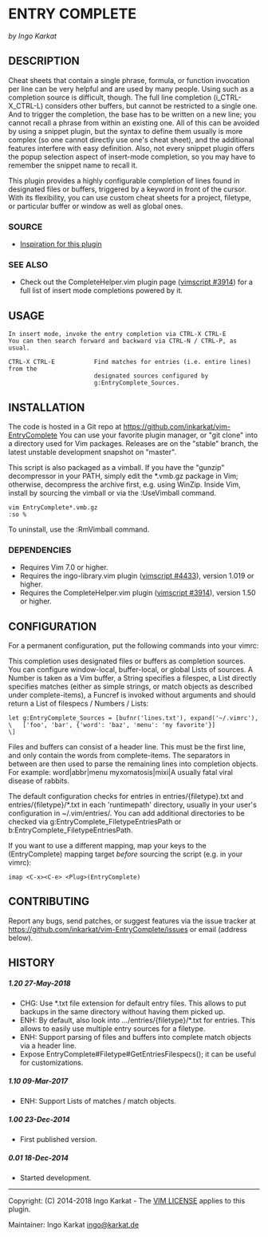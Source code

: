 ENTRY COMPLETE   
===============================================================================
_by Ingo Karkat_

DESCRIPTION
------------------------------------------------------------------------------

Cheat sheets that contain a single phrase, formula, or function invocation per
line can be very helpful and are used by many people. Using such as a
completion source is difficult, though. The full line completion
(i\_CTRL-X\_CTRL-L) considers other buffers, but cannot be restricted to a
single one. And to trigger the completion, the base has to be written on a new
line; you cannot recall a phrase from within an existing one. All of this can
be avoided by using a snippet plugin, but the syntax to define them usually is
more complex (so one cannot directly use one's cheat sheet), and the
additional features interfere with easy definition. Also, not every snippet
plugin offers the popup selection aspect of insert-mode completion, so you may
have to remember the snippet name to recall it.

This plugin provides a highly configurable completion of lines found in
designated files or buffers, triggered by a keyword in front of the cursor.
With its flexibility, you can use custom cheat sheets for a project, filetype,
or particular buffer or window as well as global ones.

### SOURCE

- [Inspiration for this plugin](http://stackoverflow.com/questions/27539429/vim-snippet-phrase-dropdown-menu)

### SEE ALSO

- Check out the CompleteHelper.vim plugin page ([vimscript #3914](http://www.vim.org/scripts/script.php?script_id=3914)) for a full
  list of insert mode completions powered by it.

USAGE
------------------------------------------------------------------------------

    In insert mode, invoke the entry completion via CTRL-X CTRL-E
    You can then search forward and backward via CTRL-N / CTRL-P, as usual.

    CTRL-X CTRL-E           Find matches for entries (i.e. entire lines) from the
                            designated sources configured by
                            g:EntryComplete_Sources.

INSTALLATION
------------------------------------------------------------------------------

The code is hosted in a Git repo at
    https://github.com/inkarkat/vim-EntryComplete
You can use your favorite plugin manager, or "git clone" into a directory used
for Vim packages. Releases are on the "stable" branch, the latest unstable
development snapshot on "master".

This script is also packaged as a vimball. If you have the "gunzip"
decompressor in your PATH, simply edit the \*.vmb.gz package in Vim; otherwise,
decompress the archive first, e.g. using WinZip. Inside Vim, install by
sourcing the vimball or via the :UseVimball command.

    vim EntryComplete*.vmb.gz
    :so %

To uninstall, use the :RmVimball command.

### DEPENDENCIES

- Requires Vim 7.0 or higher.
- Requires the ingo-library.vim plugin ([vimscript #4433](http://www.vim.org/scripts/script.php?script_id=4433)), version 1.019 or
  higher.
- Requires the CompleteHelper.vim plugin ([vimscript #3914](http://www.vim.org/scripts/script.php?script_id=3914)), version 1.50 or
  higher.

CONFIGURATION
------------------------------------------------------------------------------

For a permanent configuration, put the following commands into your vimrc:

This completion uses designated files or buffers as completion sources. You
can configure window-local, buffer-local, or global Lists of sources. A Number
is taken as a Vim buffer, a String specifies a filespec, a List directly
specifies matches (either as simple strings, or match objects as described
under complete-items), a Funcref is invoked without arguments and should
return a List of filespecs / Numbers / Lists:

    let g:EntryComplete_Sources = [bufnr('lines.txt'), expand('~/.vimrc'),
    \   ['foo', 'bar', {'word': 'baz', 'menu': 'my favorite'}]
    \]

Files and buffers can consist of a header line. This must be the first line,
and only contain the words from complete-items. The separators in between
are then used to parse the remaining lines into completion objects. For
example:
    word|abbr|menu
    myxomatosis|mixi|A usually fatal viral disease of rabbits.

The default configuration checks for entries in entries/{filetype}.txt and
entries/{filetype}/\*.txt in each 'runtimepath' directory, usually in your
user's configuration in ~/.vim/entries/.
You can add additional directories to be checked via
g:EntryComplete\_FiletypeEntriesPath or b:EntryComplete\_FiletypeEntriesPath.

If you want to use a different mapping, map your keys to the
<Plug>(EntryComplete) mapping target _before_ sourcing the script
(e.g. in your vimrc):

    imap <C-x><C-e> <Plug>(EntryComplete)

CONTRIBUTING
------------------------------------------------------------------------------

Report any bugs, send patches, or suggest features via the issue tracker at
https://github.com/inkarkat/vim-EntryComplete/issues or email (address below).

HISTORY
------------------------------------------------------------------------------

##### 1.20    27-May-2018
- CHG: Use \*.txt file extension for default entry files. This allows to put
  backups in the same directory without having them picked up.
- ENH: By default, also look into .../entries/{filetype}/\*.txt for entries.
  This allows to easily use multiple entry sources for a filetype.
- ENH: Support parsing of files and buffers into complete match objects via a
  header line.
- Expose EntryComplete#Filetype#GetEntriesFilespecs(); it can be useful for
  customizations.

##### 1.10    09-Mar-2017
- ENH: Support Lists of matches / match objects.

##### 1.00    23-Dec-2014
- First published version.

##### 0.01    18-Dec-2014
- Started development.

------------------------------------------------------------------------------
Copyright: (C) 2014-2018 Ingo Karkat -
The [VIM LICENSE](http://vimdoc.sourceforge.net/htmldoc/uganda.html#license) applies to this plugin.

Maintainer:     Ingo Karkat <ingo@karkat.de>
